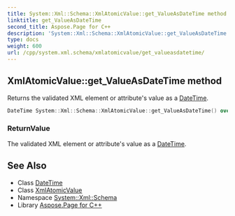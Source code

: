 ```yaml
---
title: System::Xml::Schema::XmlAtomicValue::get_ValueAsDateTime method
linktitle: get_ValueAsDateTime
second_title: Aspose.Page for C++
description: 'System::Xml::Schema::XmlAtomicValue::get_ValueAsDateTime method. Returns the validated XML element or attribute''s value as a DateTime in C++.'
type: docs
weight: 600
url: /cpp/system.xml.schema/xmlatomicvalue/get_valueasdatetime/
---
```

## XmlAtomicValue::get_ValueAsDateTime method


Returns the validated XML element or attribute's value as a [DateTime](../../../system/datetime/).

```cpp
DateTime System::Xml::Schema::XmlAtomicValue::get_ValueAsDateTime() override
```


### ReturnValue

The validated XML element or attribute's value as a [DateTime](../../../system/datetime/).

## See Also

* Class [DateTime](../../../system/datetime/)
* Class [XmlAtomicValue](../)
* Namespace [System::Xml::Schema](../../)
* Library [Aspose.Page for C++](../../../)
